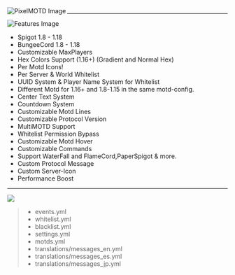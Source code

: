 
<img align="left" alt="PixelMOTD Image" src="https://i.imgur.com/jUBJjHy.png" />

---

<img align="center" alt="Features Image" src="https://i.imgur.com/8Rg6V0u.png">



* Spigot 1.8 - 1.18
* BungeeCord 1.8 - 1.18
* Customizable MaxPlayers
* Hex Colors Support (1.16+) (Gradient and Normal Hex)
* Per Motd Icons!
* Per Server & World Whitelist
* UUID System & Player Name System for Whitelist
* Different Motd for 1.16+ and 1.8-1.15 in the same motd-config.
* Center Text System
* Countdown System
* Customizable Motd Lines
* Customizable Protocol Version
* MultiMOTD Support
* Whitelist Permission Bypass
* Customizable Motd Hover
* Customizable Commands
* Support WaterFall and FlameCord,PaperSpigot & more.
* Custom Protocol Message
* Custom Server-Icon
* Performance Boost

---

<img align="center" src="https://i.imgur.com/GIDYa8z.png">

> - events.yml
> - whitelist.yml
> - blacklist.yml
> - settings.yml
> - motds.yml
> - translations/messages_en.yml
> - translations/messages_es.yml
> - translations/messages_jp.yml

